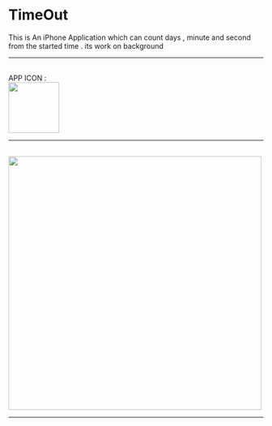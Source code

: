 # TimeOut
This is An iPhone Application which can count days , minute and second from the started time . its work on background
<hr>
<br>
  APP ICON : <br>
 <img src="https://github.com/RajendraPandit1/TimeOut/assets/75786029/a1db86b4-06c5-4936-9997-88fc79a567c2" height="100">
 <hr>
  <br>
<img src="https://github.com/RajendraPandit1/TimeOut/assets/75786029/5d25116c-94e0-46aa-9fd5-8fbcd1f51f44" height="500">
<hr>
